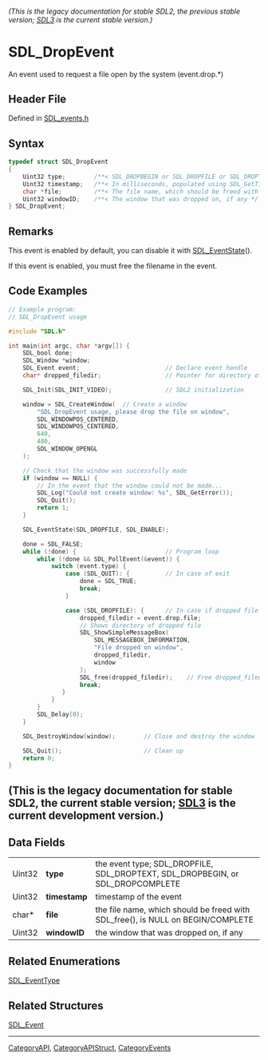 ###### (This is the legacy documentation for stable SDL2, the previous stable version; [SDL3](https://wiki.libsdl.org/SDL3/) is the current stable version.)
# SDL_DropEvent

An event used to request a file open by the system (event.drop.*)

## Header File

Defined in [SDL_events.h](https://github.com/libsdl-org/SDL/blob/SDL2/include/SDL_events.h)

## Syntax

```c
typedef struct SDL_DropEvent
{
    Uint32 type;        /**< SDL_DROPBEGIN or SDL_DROPFILE or SDL_DROPTEXT or SDL_DROPCOMPLETE */
    Uint32 timestamp;   /**< In milliseconds, populated using SDL_GetTicks() */
    char *file;         /**< The file name, which should be freed with SDL_free(), is NULL on begin/complete */
    Uint32 windowID;    /**< The window that was dropped on, if any */
} SDL_DropEvent;
```

## Remarks

This event is enabled by default, you can disable it with
[SDL_EventState](SDL_EventState)().

If this event is enabled, you must free the filename in the event.

## Code Examples

```c++
// Example program:
// SDL_DropEvent usage

#include "SDL.h"

int main(int argc, char *argv[]) {
    SDL_bool done;
    SDL_Window *window;
    SDL_Event event;                        // Declare event handle
    char* dropped_filedir;                  // Pointer for directory of dropped file

    SDL_Init(SDL_INIT_VIDEO);               // SDL2 initialization

    window = SDL_CreateWindow(  // Create a window
        "SDL_DropEvent usage, please drop the file on window",
        SDL_WINDOWPOS_CENTERED,
        SDL_WINDOWPOS_CENTERED,
        640,
        480,
        SDL_WINDOW_OPENGL
    );

    // Check that the window was successfully made
    if (window == NULL) {
        // In the event that the window could not be made...
        SDL_Log("Could not create window: %s", SDL_GetError());
        SDL_Quit();
        return 1;
    }

    SDL_EventState(SDL_DROPFILE, SDL_ENABLE);

    done = SDL_FALSE;
    while (!done) {                         // Program loop
        while (!done && SDL_PollEvent(&event)) {
            switch (event.type) {
                case (SDL_QUIT): {          // In case of exit
                    done = SDL_TRUE;
                    break;
                }

                case (SDL_DROPFILE): {      // In case if dropped file
                    dropped_filedir = event.drop.file;
                    // Shows directory of dropped file
                    SDL_ShowSimpleMessageBox(
                        SDL_MESSAGEBOX_INFORMATION,
                        "File dropped on window",
                        dropped_filedir,
                        window
                    );
                    SDL_free(dropped_filedir);    // Free dropped_filedir memory
                    break;
               }
            }
        }
        SDL_Delay(0);
    }

    SDL_DestroyWindow(window);        // Close and destroy the window

    SDL_Quit();                       // Clean up
    return 0;
}
```

## (This is the legacy documentation for stable SDL2, the current stable version; [SDL3](https://wiki.libsdl.org/SDL3/) is the current development version.)



## Data Fields

|        |               |                                                                                 |
| ------ | ------------- | ------------------------------------------------------------------------------- |
| Uint32 | **type**      | the event type; SDL_DROPFILE, SDL_DROPTEXT, SDL_DROPBEGIN, or SDL_DROPCOMPLETE  |
| Uint32 | **timestamp** | timestamp of the event                                                          |
| char*  | **file**      | the file name, which should be freed with SDL_free(), is NULL on BEGIN/COMPLETE |
| Uint32 | **windowID**  | the window that was dropped on, if any                                          |

## Related Enumerations

[SDL_EventType](SDL_EventType)

## Related Structures

[SDL_Event](SDL_Event)

----
[CategoryAPI](CategoryAPI), [CategoryAPIStruct](CategoryAPIStruct), [CategoryEvents](CategoryEvents)

